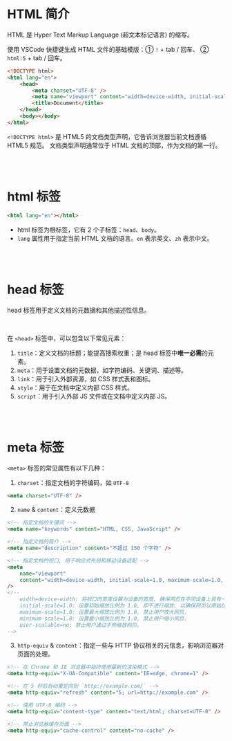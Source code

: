 # HTML 简介

HTML 是 Hyper Text Markup Language (超文本标记语言) 的缩写。

使用 VSCode 快捷键生成 HTML 文件的基础模版：① `!` + tab / 回车、 ② `html:5` + tab / 回车。

```html
<!DOCTYPE html>
<html lang="en">
    <head>
        <meta charset="UTF-8" />
        <meta name="viewport" content="width=device-width, initial-scale=1.0" />
        <title>Document</title>
    </head>
    <body></body>
</html>
```

`<!DOCTYPE html>` 是 HTML5 的文档类型声明，它告诉浏览器当前文档遵循 HTML5 规范。
文档类型声明通常位于 HTML 文档的顶部，作为文档的第一行。

<br><br>

# html 标签

```html
<html lang="en"></html>
```

-   html 标签为根标签，它有 2 个子标签：`head`、`body`。
-   `lang` 属性用于指定当前 HTML 文档的语言。`en` 表示英文、`zh` 表示中文。

<br><br>

# head 标签

head 标签用于定义文档的元数据和其他描述性信息。

<br>

在 `<head>` 标签中，可以包含以下常见元素：

1.  `title`：定义文档的标题；能提高搜索权重；是 head 标签中**唯一必需**的元素。
2.  `meta`：用于设置文档的元数据，如字符编码、关键词、描述等。
3.  `link`：用于引入外部资源，如 CSS 样式表和图标。
4.  `style`：用于在文档中定义内部 CSS 样式。
5.  `script`：用于引入外部 JS 文件或在文档中定义内部 JS。

<br><br>

# meta 标签

`<meta>` 标签的常见属性有以下几种：

1.  `charset`：指定文档的字符编码，如 `UTF-8`

```html
<meta charset="UTF-8" />
```

2.  `name` & `content`：定义元数据

```html
<!-- 指定文档的关键词 -->
<meta name="keywords" content="HTML, CSS, JavaScript" />
```

```html
<!-- 指定文档的简介 -->
<meta name="description" content="不超过 150 个字符" />
```

```html
<!-- 指定文档的视口, 用于响应式布局和移动设备适配 -->
<meta
    name="viewport"
    content="width=device-width, initial-scale=1.0, maximum-scale=1.0, minimum=1.0, user-scalable=no"
/>
<!--
    width=device-width: 将视口的宽度设置为设备的宽度, 确保网页在不同设备上具有一致的宽度.
    initial-scale=1.0: 设置初始缩放比例为 1.0, 即不进行缩放, 以确保网页以原始比例显示.
    maximum-scale=1.0: 设置最大缩放比例为 1.0, 禁止用户放大网页.
    minimum-scale=1.0: 设置最小缩放比例为 1.0, 禁止用户缩小网页.
    user-scalable=no: 禁止用户通过手势缩放网页。
-->
```

3.  `http-equiv` & `content`：指定一些与 HTTP 协议相关的元信息，影响浏览器对页面的处理。

```html
<!-- 在 Chrome 和 IE 浏览器中始终使用最新的渲染模式 -->
<meta http-equiv="X-UA-Compatible" content="IE=edge, chrome=1" />
```

```html
<!-- 在 5 秒后自动重定向到 `http://example.com/` -->
<meta http-equiv="refresh" content="5; url=http://example.com" />
```

```html
<!-- 使用 UTF-8 编码 -->
<meta http-equiv="content-type" content="text/html; charset=UTF-8" />
```

```html
<!-- 禁止浏览器缓存页面 -->
<meta http-equiv="cache-control" content="no-cache" />
```

<br>
